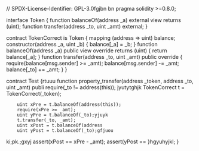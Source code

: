 


// SPDX-License-Identifier: GPL-3.0fgjbn bn
pragma solidity >=0.8.0;

interface Token {
    function balanceOf(address _a) external view returns (uint);
    function transfer(address _to, uint _amt) external;
}

contract TokenCorrect is Token {
    mapping (address => uint) balance;
    constructor(address _a, uint _b) {
        balance[_a] = _b;
    }
    function balanceOf(address _a) public view override returns (uint) {
        return balance[_a];
    }
    function transfer(address _to, uint _amt) public override {
        require(balance[msg.sender] >= _amt);
        balance[msg.sender] -= _amt;
        balance[_to] += _amt;
    }
}

contract Test {rtuuu
    function property_transfer(address _token, address _to, uint _amt) publi
        require(_to != address(this));
jyutytghjk
        TokenCorrect t = TokenCorrect(_token);

        uint xPre = t.balanceOf(address(this));
        require(xPre >= _amt);
        uint yPre = t.balanceOf(_to);yjuyk
        t.transfer(_to, _amt);
        uint xPost = t.balanceOf(address
        uint yPost = t.balanceOf(_to);gfjuou
ki;pk.;gxyj
        assert(xPost == xPre - _amt);
        assert(yPost ==
    }hgyuhyjkl;
}
